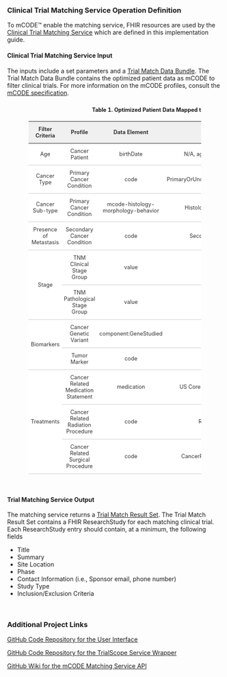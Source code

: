 <style type="text/css">
    .tg  {font-size:90%;border-collapse:collapse;border-spacing:0;border-color:#ccc;margin-left:auto; margin-right:auto; width:80%}
    .tg td{padding:10px 5px;border-style:solid;border-width:0px;overflow:hidden;word-break:bold;border-top-width:1px;border-bottom-width:1px;border-color:#ccc;color:#333;background-color:#fff;text-align:center;vertical-align:middle}
    .tg th{font-weight:bold;padding:10px 5px;border-style:solid;border-width:0px;overflow:hidden;word-break:normal;border-top-width:1px;border-bottom-width:1px;border-color:#ccc;color:#333;background-color:#f0f0f0;text-align:center;vertical-align:middle}
    .tg caption{padding:10px 5px; font-weight:bold}
    .tg .tg-bold{font-weight:bold;border-color:inherit;text-align:center;vertical-align:middle}
    .tg .tg-altbck{background-color:#f9f9f9;border-color:inherit;text-align:center;vertical-align:middle}
    .tg .tg-altbck-bold{background-color:#f9f9f9;font-weight:bold;border-color:inherit;text-align:center;vertical-align:middle}
    .center {
        display: block;
        margin-left: auto;
        margin-right: auto;
    } 
    .img-container {
      text-align: center;
      display: block;
    }  
</style>

<h3>Clinical Trial Matching Service Operation Definition</h3>
<p>To mCODE&trade; enable the matching service, FHIR resources are used by the <a href="OperationDefinition-ClinicalTrialMatchService.html">Clinical Trial Matching Service</a> which are defined in this implementation guide.</p>


<h4>Clinical Trial Matching Service Input</h4>
<p>The inputs include a set parameters and a <a href="StructureDefinition-trial-match-data-bundle.html">Trial Match Data Bundle</a>. The Trial Match Data Bundle contains the optimized patient data as mCODE to filter clinical trials. For more information on the mCODE profiles, consult the <a href="https://hl7.org/fhir/us/mcode/STU1" target="_blank">mCODE specification</a>.</p>

<table class="tg">
<caption>Table 1. Optimized Patient Data Mapped to mCODE</caption>
<tr>
  <th class="tg-bold">Filter Criteria</th>
  <th class="tg-bold">Profile</th>
  <th class="tg-bold">Data Element</th>
  <th class="tg-bold">Value Set</th>
</tr>
<tr>
  <td>Age</td>
  <td>Cancer Patient</td>
  <td>birthDate</td>
  <td>N/A, age is dervied from birthdate</td>
</tr>
<tr>
  <td>Cancer Type</td>
  <td>Primary Cancer Condition</td>
  <td>code</td>
  <td>PrimaryOrUncertainBehaviorCancerDisorderVS</td>
</tr>
<tr>
  <td>Cancer Sub-type</td>
  <td>Primary Cancer Condition</td>
  <td>mcode-histology-morphology-behavior</td>
  <td>HistologyMorphologyBehaviorVS</td>
</tr>
<tr>
  <td>Presence of Metastasis</td>
  <td>Secondary Cancer Condition</td>
  <td>code</td>
  <td>SecondaryCancerDisorderVS</td>
</tr>
<tr>
  <td rowspan="2">Stage</td>
  <td>TNM Clinical Stage Group</td>
  <td>value</td>
  <td>TNMStageGroupVS</td>
</tr>
  <td>TNM Pathological Stage Group</td>
  <td>value</td>
  <td>TNMStageGroupVS</td>
<tr>
  <td rowspan="2">Biomarkers</td>
  <td>Cancer Genetic Variant</td>
  <td>component:GeneStudied</td>
  <td>HGNCVS</td>
</tr>
<tr>
  <td>Tumor Marker</td>
  <td>code</td>
  <td>TumorMarkerTestVS</td>
</tr>
<tr>
  <td rowspan="3">Treatments</td>
  <td>Cancer Related Medication Statement</td>
  <td>medication</td>
  <td>US Core Medication Codes (RxNorm)</td>
</tr>
<tr>
  <td>Cancer Related Radiation Procedure</td>
  <td>code</td>
  <td>RadiationProcedureVS</td>
</tr>
<tr>
  <td>Cancer Related Surgical Procedure</td>
  <td>code</td>
  <td>CancerRelatedSurgicalProcedureVS</td>
</tr>
</table>

<p>&nbsp;</p>

<h4>Trial Matching Service Output</h4>
<p>The matching service returns a <a href="StructureDefinition-trial-match-result-set.html">Trial Match Result Set</a>. The Trial Match Result Set contains a FHIR ResearchStudy for each matching clinical trial. Each ResearchStudy entry should contain, at a minimum, the following fields</p>
  <ul>
    <li>Title</li>
    <li>Summary</li>
    <li>Site Location</li>
    <li>Phase</li>
    <li>Contact Information (i.e., Sponsor email, phone number)</li>
    <li>Study Type</li>
    <li>Inclusion/Exclusion Criteria</li>
  </ul>
<p>&nbsp;</p>

<h3>Additional Project Links</h3>
<p><a href="https://github.com/mcode/clinical-trial-matching-engine" target="_blank">GitHub Code Repository for the User Interface</a></p>
<p><a href="https://github.com/mcode/clinical-trial-matching-service" target="_blank">GitHub Code Repository for the TrialScope Service Wrapper</a></p>
<p><a href="https://github.com/mcode/clinical-trial-matching-engine/wiki" target="_blank">GitHub Wiki for the mCODE Matching Service API</a></p>
